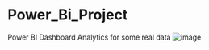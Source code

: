 # Power_Bi_Project
Power BI Dashboard Analytics for some real data 
![image](https://github.com/abdulrhmannassef/power_bi_project/assets/57845488/f4807efb-92f7-4fdc-9e60-0e9889d35ac0)



